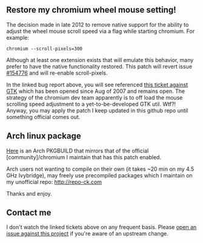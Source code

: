 ## Restore my chromium wheel mouse setting!
The decision made in late 2012 to remove native support for the ability to adjust the wheel mouse scroll speed via a flag while starting chromium. For example:

`chromium --scroll-pixels=300`

Although at least one extension exists that will emulate this behavior, many prefer to have the native functionality restored. This patch will revert issue [#154776]([https://code.google.com/p/chromium/issues/detail?id=154776) and will re-enable scroll-pixels.

In the linked bug report above, you will see referenced [this ticket against GTK](https://bugs.launchpad.net/gtk/+bug/124440) which has been opened since Aug of 2007 and remains open.  The strategy of the chromium dev team apparently is to off load the mouse scrolling speed adjustment to a yet-to-be-developed GTK util.  Wtf?! Anyway, you may apply the patch I keep updated in this github repo until something official comes out.

## Arch linux package
[Here](https://aur.archlinux.org/packages/chromium-scroll-pixels) is an Arch PKGBUILD that mirrors that of the official [community]/chromium I maintain that has this patch enabled.

Arch users not wanting to compile on their own (it takes ~20 min on my 4.5 GHz Ivybridge), may freely use precompiled packages which I maintain on my unofficial repo: http://repo-ck.com

Thanks and enjoy.

## Contact me
I don't watch the linked tickets above on any frequent basis. Please [open an issue against this project](https://github.com/graysky2/chromium-scroll-pixels-patch/issues/new) if you're aware of an upstream change.


